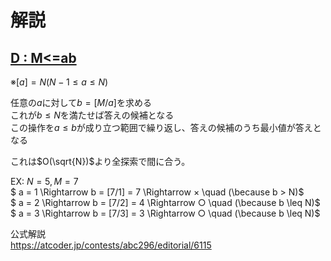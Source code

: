 # 解説
## [D : M<=ab](https://atcoder.jp/contests/abc296/tasks/abc296_d)

※$[a]=N (N-1 \leq a \leq N)$<br>

任意の$a$に対して$b = [M/a]$を求める<br>
これが$b \leq N$を満たせば答えの候補となる<br>
この操作を$a \leq b$が成り立つ範囲で繰り返し、答えの候補のうち最小値が答えとなる<br>

これは$O(\sqrt{N})$より全探索で間に合う。

EX: $N = 5, M = 7$<br>
$ a = 1 \Rightarrow b = [7/1] = 7 \Rightarrow × \quad (\because b > N)$<br>
$ a = 2 \Rightarrow b = [7/2] = 4 \Rightarrow ○ \quad (\because b \leq N)$<br>
$ a = 3 \Rightarrow b = [7/3] = 3 \Rightarrow ○ \quad (\because b \leq N)$<br>

公式解説<br>
https://atcoder.jp/contests/abc296/editorial/6115